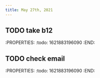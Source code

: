 ```yaml
---
title: May 27th, 2021
---
```


## TODO take b12
:PROPERTIES:
:todo: 1621883196090
:END:
## TODO check email
:PROPERTIES:
:todo: 1621883196090
:END:
